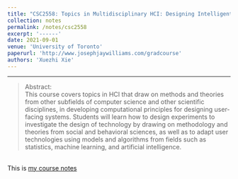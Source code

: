 ```yaml
---
title: "CSC2558: Topics in Multidisciplinary HCI: Designing Intelligent Self-Improving Systems Through Human Computation, Randomized A/B Experiments and Statistical Machine Learning"
collection: notes
permalink: /notes/csc2558
excerpt: '------'
date: 2021-09-01
venue: 'University of Toronto'
paperurl: 'http://www.josephjaywilliams.com/gradcourse'
authors: 'Xuezhi Xie'
---
```


------

>Abstract: <br/>This course covers topics in HCI that draw on methods and theories from other subfields of computer science and other scientific disciplines, in developing computational principles for designing user-facing systems. Students will learn how to design experiments to investigate the design of technology by drawing on methodology and theories from social and behavioral sciences, as well as to adapt user technologies using models and algorithms from fields such as statistics, machine learning, and artificial intelligence.


<br/>This is [my course notes](https://docs.google.com/document/d/1MWARmUMVzEge5GTJImdoDJP9tdkZqKhSRoAzanRI-Rk/edit?usp=sharing)
<!-- <br/>This is the link for [course materials](https://docs.google.com/document/d/1eLb4z2rfmJHW_gxL7vmrETSpkg_RI17sumpNnyHZg_Y/edit)
 -->

